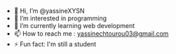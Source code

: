 - 👋 Hi, I’m @yassineXYSN
- 👀 I’m interested in programming
- 🌱 I’m currently learning web development
- 📫 How to reach me : yassinechtourou03@gmail.com
- ⚡ Fun fact: I'm still a student

<!---
yassineXYSN/yassineXYSN is a ✨ special ✨ repository because its `README.md` (this file) appears on your GitHub profile.
You can click the Preview link to take a look at your changes.
--->
